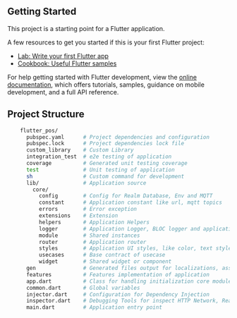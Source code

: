 ## Getting Started

This project is a starting point for a Flutter application.

A few resources to get you started if this is your first Flutter project:

- [Lab: Write your first Flutter app](https://docs.flutter.dev/get-started/codelab)
- [Cookbook: Useful Flutter samples](https://docs.flutter.dev/cookbook)

For help getting started with Flutter development, view the
[online documentation](https://docs.flutter.dev/), which offers tutorials,
samples, guidance on mobile development, and a full API reference.

## Project Structure
```bash
    flutter_pos/
      pubspec.yaml      # Project dependencies and configuration
      pubspec.lock      # Project dependencies lock file
      custom_library    # Custom Library
      integration_test  # e2e testing of application
      coverage          # Generated unit testing coverage
      test              # Unit testing of application
      sh                # Custom command for development
      lib/              # Application source
        core/
          config        # Config for Realm Database, Env and MQTT
          constant      # Application constant like url, mqtt topics
          errors        # Error exception
          extensions    # Extension
          helpers       # Application Helpers
          logger        # Application Logger, BLOC logger and application logger
          module        # Shared instances
          router        # Application router
          styles        # Application UI styles, like color, text style, theme
          usecases      # Base contract of usecase
          widget        # Shared widget or component
      gen               # Generated files output for localizations, assets, and fonts
      features          # Features implementation of application
      app.dart          # Class for handling initialization core module
      common.dart       # Global variables
      injector.dart     # Configuration for Dependency Injection
      inspector.dart    # Debugging Tools for inspect HTTP Network, Realm Database, and Local storage (Shared Preferences)
      main.dart         # Application entry point
          
      
```
